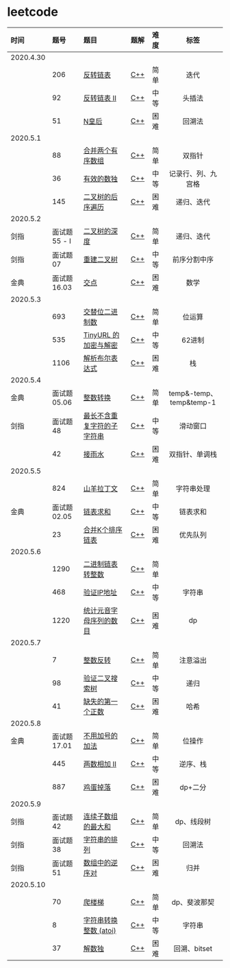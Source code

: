 # leetcode

|时间| 题号 | 题目 | 题解 | 难度 | 标签 |
|:----| :---- | :---- | :----: | :----:| :---: |
|2020.4.30|
| |206|[反转链表](https://leetcode-cn.com/problems/reverse-linked-list/)|[C++](./206_reverseList.cpp)|简单|迭代|
| |92|[反转链表 II](https://leetcode-cn.com/problems/reverse-linked-list-ii/)|[C++](./92_reverseBetween.cpp)|中等|头插法|
| |51|[N皇后](https://leetcode-cn.com/problems/n-queens/)|[C++](./51_solveNQueens.cpp)|困难|回溯法|
|2020.5.1|
| |88|[合并两个有序数组](https://leetcode-cn.com/problems/merge-sorted-array/)|[C++](./88_merge.cpp)|简单|双指针|
| |36|[有效的数独](https://leetcode-cn.com/problems/valid-sudoku/)|[C++](./36_isValidSudoku.cpp)|中等|记录行、列、九宫格|
| |145|[二叉树的后序遍历](https://leetcode-cn.com/problems/binary-tree-postorder-traversal/)|[C++](./145_postorderTraversal.cpp)|困难|递归、迭代|
|2020.5.2|
|剑指|面试题55 - I|[二叉树的深度](https://leetcode-cn.com/problems/er-cha-shu-de-shen-du-lcof/)|[C++](./jz-55-1_maxDepth.cpp)|简单|递归、迭代|
|剑指|面试题07|[重建二叉树](https://leetcode-cn.com/problems/zhong-jian-er-cha-shu-lcof/)|[C++](./jz-7_buildTree.cpp)|中等|前序分割中序|
|金典|面试题 16.03|[交点](https://leetcode-cn.com/problems/intersection-lcci/)|[C++](./jd-16.03_intersection.cpp)|困难|数学|
|2020.5.3|
| |693|[交替位二进制数](https://leetcode-cn.com/problems/binary-number-with-alternating-bits/)|[C++](./693_hasAlternatingBits.cpp)|简单|位运算|
| |535|[TinyURL 的加密与解密](https://leetcode-cn.com/problems/encode-and-decode-tinyurl/)|[C++](./535_TinyURL.cpp)|中等|62进制|
| |1106|[解析布尔表达式](https://leetcode-cn.com/problems/parsing-a-boolean-expression/)|[C++](./1106_parseBoolExpr.cpp)|困难|栈|
|2020.5.4|
|金典|面试题 05.06|[整数转换](https://leetcode-cn.com/problems/convert-integer-lcci/)|[C++](./jd-05.06_convertInteger.cpp)|简单|temp&-temp、temp&temp-1|
|剑指|面试题48|[最长不含重复字符的子字符串](https://leetcode-cn.com/problems/zui-chang-bu-han-zhong-fu-zi-fu-de-zi-zi-fu-chuan-lcof/)|[C++](./jz-48_lengthOfLongestSubstring.cpp)|中等|滑动窗口|
| |42|[接雨水](https://leetcode-cn.com/problems/trapping-rain-water/)|[C++](./42_trap.cpp)|困难|双指针、单调栈|
|2020.5.5|
| |824|[山羊拉丁文](https://leetcode-cn.com/problems/goat-latin/)|[C++](./824_toGoatLatin.cpp)|简单|字符串处理|
|金典|面试题 02.05|[链表求和](https://leetcode-cn.com/problems/sum-lists-lcci/)|[C++](./jd-02.05_addTwoNumbers.cpp)|中等|链表求和|
| |23|[合并K个排序链表](https://leetcode-cn.com/problems/merge-k-sorted-lists/)|[C++](./23_mergeKLists.cpp)|困难|优先队列|
|2020.5.6|
| |1290|[二进制链表转整数](https://leetcode-cn.com/problems/convert-binary-number-in-a-linked-list-to-integer/)|[C++](./1290_getDecimalValue.cpp)|简单||
| |468|[验证IP地址](https://leetcode-cn.com/problems/validate-ip-address/)|[C++](./468_validIPAddress.cpp)|中等|字符串|
| |1220|[统计元音字母序列的数目](https://leetcode-cn.com/problems/count-vowels-permutation/)|[C++](./1220_countVowelPermutation.cpp)|困难|dp|
|2020.5.7|
| |7|[整数反转](https://leetcode-cn.com/problems/reverse-integer/)|[C++](./7_reverse.cpp)|简单|注意溢出|
| |98|[验证二叉搜索树](https://leetcode-cn.com/problems/validate-binary-search-tree/)|[C++](./98_isValidBST.cpp)|中等|递归|
| |41|[缺失的第一个正数](https://leetcode-cn.com/problems/first-missing-positive/)|[C++](./41_firstMissingPositive.cpp)|困难|哈希|
|2020.5.8|
|金典|面试题 17.01|[不用加号的加法](https://leetcode-cn.com/problems/add-without-plus-lcci/)|[C++](./jd-17.01_add.cpp)|简单|位操作|
| |445|[两数相加 II](https://leetcode-cn.com/problems/add-two-numbers-ii/)|[C++](./445_addTwoNumbers.cpp)|中等|逆序、栈|
| |887|[鸡蛋掉落](https://leetcode-cn.com/problems/super-egg-drop/)|[C++](./887_superEggDrop.cpp)|困难|dp+二分|
|2020.5.9|
|剑指|面试题42|[连续子数组的最大和](https://leetcode-cn.com/problems/lian-xu-zi-shu-zu-de-zui-da-he-lcof/)|[C++](./jz-42_maxSubArray.cpp)|简单|dp、线段树|
|剑指|面试题38|[字符串的排列](https://leetcode-cn.com/problems/zi-fu-chuan-de-pai-lie-lcof/)|[C++](./jz-38_permutation.cpp)|中等|回溯法|
|剑指|面试题51|[数组中的逆序对](https://leetcode-cn.com/problems/shu-zu-zhong-de-ni-xu-dui-lcof/)|[C++](./jz-51_reversePairs.cpp)|困难|归并|
|2020.5.10|
| |70|[爬楼梯](https://leetcode-cn.com/problems/climbing-stairs/)|[C++](./70_climbStairs.cpp)|简单|dp、斐波那契|
| |8|[字符串转换整数 (atoi)](https://leetcode-cn.com/problems/string-to-integer-atoi/)|[C++](./8_myAtoi.cpp)|中等|字符串|
| |37|[解数独](https://leetcode-cn.com/problems/sudoku-solver/)|[C++](./37_solveSudoku.cpp)|困难|回溯、bitset|